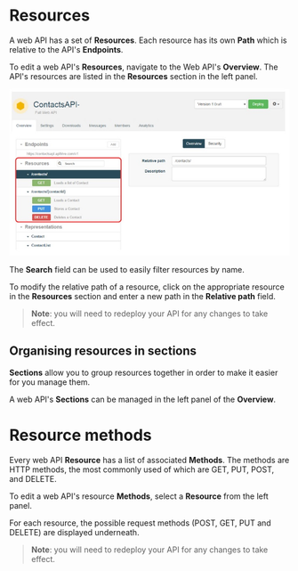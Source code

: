 
# Resources

A web API has a set of **Resources**. Each resource has its own **Path** which is relative to the API's **Endpoints**.

To edit a web API's **Resources**, navigate to the Web API's **Overview**. The API's resources are listed in the **Resources** section in the left panel.

![Resources section](images/05.jpg "Resources section")

The **Search** field can be used to easily filter resources by name.  

To modify the relative path of a resource, click on the appropriate resource in the **Resources** section and enter a new path in the **Relative path** field.

> **Note**: you will need to redeploy your API for any changes to take effect.

## Organising resources in sections

**Sections** allow you to group resources together in order to make it easier for you manage them.

A web API's **Sections** can be managed in the left panel of the **Overview**.

# Resource methods

Every web API **Resource** has a list of associated **Methods**. The methods are HTTP methods, the most commonly used of which are GET, PUT, POST, and DELETE.

To edit a web API's resource **Methods**, select a **Resource** from the left panel.

For each resource, the possible request methods (POST, GET, PUT and DELETE) are displayed underneath.

> **Note**: you will need to redeploy your API for any changes to take effect.
